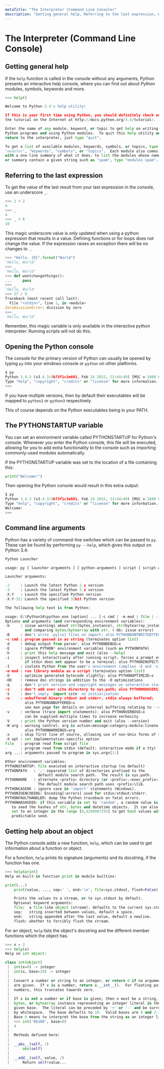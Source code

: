 ```yaml
---
metaTitle: "The Interpreter (Command Line Console)"
description: "Getting general help, Referring to the last expression, Opening the Python console, The PYTHONSTARTUP variable, Command line arguments, Getting help about an object"
---
```


# The Interpreter (Command Line Console)



## Getting general help


If the `help` function is called in the console without any arguments, Python presents an interactive help console, where you can find out about Python modules, symbols, keywords and more.

```py
>>> help()

Welcome to Python 3.4's help utility!

If this is your first time using Python, you should definitely check out
the tutorial on the Internet at http://docs.python.org/3.4/tutorial/.

Enter the name of any module, keyword, or topic to get help on writing
Python programs and using Python modules.  To quit this help utility and
return to the interpreter, just type "quit".

To get a list of available modules, keywords, symbols, or topics, type
"modules", "keywords", "symbols", or "topics".  Each module also comes
with a one-line summary of what it does; to list the modules whose name
or summary contain a given string such as "spam", type "modules spam".

```



## Referring to the last expression


To get the value of the last result from your last expression in the console, use an underscore `_`.

```py
>>> 2 + 2
4
>>> _
4
>>> _ + 6
10

```

This magic underscore value is only updated when using a python expression that results in a value. Defining functions or for loops does not change the value. If the expression raises an exception there will be no changes to `_`.

```py
>>> "Hello, {0}".format("World")
'Hello, World'
>>> _
'Hello, World'
>>> def wontchangethings():
...     pass
>>> _
'Hello, World'
>>> 27 / 0
Traceback (most recent call last):
  File "<stdin>", line 1, in <module>
ZeroDivisionError: division by zero
>>> _
'Hello, World'

```

Remember, this magic variable is only available in the interactive python interpreter. Running scripts will not do this.



## Opening the Python console


The console for the primary version of Python can usually be opened by typing `py` into your windows console or `python` on other platforms.

```py
$ py
Python 3.4.3 (v3.4.3:9b73f1c3e601, Feb 24 2015, 22:44:40) [MSC v.1600 64 bit (AMD64)] on win32
Type "help", "copyright", "credits" or "license" for more information.
>>>

```

If you have multiple versions, then by default their executables will be mapped to `python2` or `python3` respectively.

This of course depends on the Python executables being in your PATH.



## The PYTHONSTARTUP variable


You can set an environment variable called PYTHONSTARTUP for Python's console. Whenever you enter the Python console, this file will be executed, allowing for you to add extra functionality to the console such as importing commonly-used modules automatically.

If the PYTHONSTARTUP variable was set to the location of a file containing this:

```py
print("Welcome!")

```

Then opening the Python console would result in this extra output:

```py
$ py
Python 3.4.3 (v3.4.3:9b73f1c3e601, Feb 24 2015, 22:44:40) [MSC v.1600 64 bit (AMD64)] on win32
Type "help", "copyright", "credits" or "license" for more information.
Welcome!
>>>    

```



## Command line arguments


Python has a variety of command-line switches which can be passed to `py`. These can be found by performing `py --help`, which gives this output on Python 3.4:

```py
Python Launcher

usage: py [ launcher-arguments ] [ python-arguments ] script [ script-arguments ]

Launcher arguments:

-2     : Launch the latest Python 2.x version
-3     : Launch the latest Python 3.x version
-X.Y   : Launch the specified Python version
-X.Y-32: Launch the specified 32bit Python version

The following help text is from Python:

usage: G:\Python34\python.exe [option] ... [-c cmd | -m mod | file | -] [arg] ...
Options and arguments (and corresponding environment variables):
-b     : issue warnings about str(bytes_instance), str(bytearray_instance)
         and comparing bytes/bytearray with str. (-bb: issue errors)
-B     : don't write .py[co] files on import; also PYTHONDONTWRITEBYTECODE=x
-c cmd : program passed in as string (terminates option list)
-d     : debug output from parser; also PYTHONDEBUG=x
-E     : ignore PYTHON* environment variables (such as PYTHONPATH)
-h     : print this help message and exit (also --help)
-i     : inspect interactively after running script; forces a prompt even
         if stdin does not appear to be a terminal; also PYTHONINSPECT=x
-I     : isolate Python from the user's environment (implies -E and -s)
-m mod : run library module as a script (terminates option list)
-O     : optimize generated bytecode slightly; also PYTHONOPTIMIZE=x
-OO    : remove doc-strings in addition to the -O optimizations
-q     : don't print version and copyright messages on interactive startup
-s     : don't add user site directory to sys.path; also PYTHONNOUSERSITE
-S     : don't imply 'import site' on initialization
-u     : unbuffered binary stdout and stderr, stdin always buffered;
         also PYTHONUNBUFFERED=x
         see man page for details on internal buffering relating to '-u'
-v     : verbose (trace import statements); also PYTHONVERBOSE=x
         can be supplied multiple times to increase verbosity
-V     : print the Python version number and exit (also --version)
-W arg : warning control; arg is action:message:category:module:lineno
         also PYTHONWARNINGS=arg
-x     : skip first line of source, allowing use of non-Unix forms of #!cmd
-X opt : set implementation-specific option
file   : program read from script file
-      : program read from stdin (default; interactive mode if a tty)
arg ...: arguments passed to program in sys.argv[1:]

Other environment variables:
PYTHONSTARTUP: file executed on interactive startup (no default)
PYTHONPATH   : ';'-separated list of directories prefixed to the
               default module search path.  The result is sys.path.
PYTHONHOME   : alternate <prefix> directory (or <prefix>;<exec_prefix>).
               The default module search path uses <prefix>\lib.
PYTHONCASEOK : ignore case in 'import' statements (Windows).
PYTHONIOENCODING: Encoding[:errors] used for stdin/stdout/stderr.
PYTHONFAULTHANDLER: dump the Python traceback on fatal errors.
PYTHONHASHSEED: if this variable is set to 'random', a random value is used
   to seed the hashes of str, bytes and datetime objects.  It can also be
   set to an integer in the range [0,4294967295] to get hash values with a
   predictable seed.

```



## Getting help about an object


The Python console adds a new function, `help`, which can be used to get information about a function or object.

For a function, `help` prints its signature (arguments) and its docstring, if the function has one.

```py
>>> help(print)
Help on built-in function print in module builtins:

print(...)
    print(value, ..., sep=' ', end='\n', file=sys.stdout, flush=False)

    Prints the values to a stream, or to sys.stdout by default.
    Optional keyword arguments:
    file:  a file-like object (stream); defaults to the current sys.stdout.
    sep:   string inserted between values, default a space.
    end:   string appended after the last value, default a newline.
    flush: whether to forcibly flush the stream.

```

For an object, `help` lists the object's docstring and the different member functions which the object has.

```py
>>> x = 2
>>> help(x)
Help on int object:

class int(object)
 |  int(x=0) -> integer
 |  int(x, base=10) -> integer
 |
 |  Convert a number or string to an integer, or return 0 if no arguments
 |  are given.  If x is a number, return x.__int__().  For floating point
 |  numbers, this truncates towards zero.
 |
 |  If x is not a number or if base is given, then x must be a string,
 |  bytes, or bytearray instance representing an integer literal in the
 |  given base.  The literal can be preceded by '+' or '-' and be surrounded
 |  by whitespace.  The base defaults to 10.  Valid bases are 0 and 2-36.
 |  Base 0 means to interpret the base from the string as an integer literal.
 |  >>> int('0b100', base=0)
 |  4
 |
 |  Methods defined here:
 |
 |  __abs__(self, /)
 |      abs(self)
 |
 |  __add__(self, value, /)
 |      Return self+value...

```

